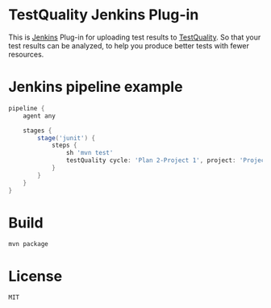 
# TestQuality Jenkins Plug-in

This is [Jenkins](http://jenkins.io) Plug-in for uploading test results to [TestQuality](http://www.testquality.com). So that
your test results can be analyzed, to help you produce better tests with fewer resources.


# Jenkins pipeline example
```groovy
pipeline {
    agent any

    stages {
        stage('junit') {
            steps {
                sh 'mvn test'
                testQuality cycle: 'Plan 2-Project 1', project: 'Project 1', testResults: 'target/surefire-reports/*'
            }
        }
    }
}
```

# Build

    mvn package

# License
 
    MIT